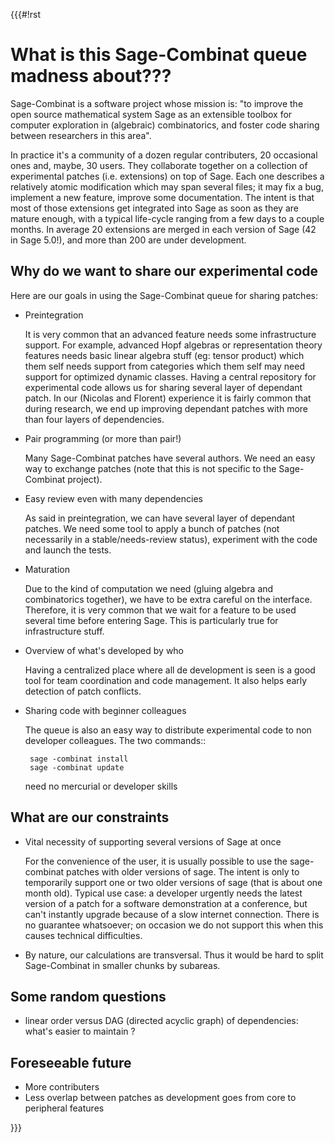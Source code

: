 {{{#!rst

What is this Sage-Combinat queue madness about???
=================================================

Sage-Combinat is a software project whose mission is: "to improve the
open source mathematical system Sage as an extensible toolbox for
computer exploration in (algebraic) combinatorics, and foster code
sharing between researchers in this area".

In practice it's a community of a dozen regular contributers, 20
occasional ones and, maybe, 30 users. They collaborate together on a
collection of experimental patches (i.e. extensions) on top of
Sage. Each one describes a relatively atomic modification which may
span several files; it may fix a bug, implement a new feature, improve
some documentation. The intent is that most of those extensions get
integrated into Sage as soon as they are mature enough, with a typical
life-cycle ranging from a few days to a couple months. In average 20
extensions are merged in each version of Sage (42 in Sage 5.0!), and
more than 200 are under development.


Why do we want to share our experimental code
---------------------------------------------

Here are our goals in using the Sage-Combinat queue for sharing patches:

- Preintegration

   It is very common that an advanced feature needs some infrastructure
   support. For example, advanced Hopf algebras or representation theory
   features needs basic linear algebra stuff (eg: tensor product) which them
   self needs support from categories which them self may need support for
   optimized dynamic classes. Having a central repository for experimental
   code allows us for sharing several layer of dependant patch. In our
   (Nicolas and Florent) experience it is fairly common that during research,
   we end up improving dependant patches with more than four layers of
   dependencies.

- Pair programming (or more than pair!)

   Many Sage-Combinat patches have several authors. We need an easy way to
   exchange patches (note that this is not specific to the Sage-Combinat
   project).

- Easy review even with many dependencies

   As said in preintegration, we can have several layer of dependant
   patches. We need some tool to apply a bunch of patches (not necessarily in
   a stable/needs-review status), experiment with the code and launch the
   tests.

- Maturation

   Due to the kind of computation we need (gluing algebra and combinatorics
   together), we have to be extra careful on the interface. Therefore, it is
   very common that we wait for a feature to be used several time before
   entering Sage. This is particularly true for infrastructure stuff.

- Overview of what's developed by who

   Having a centralized place where all de development is seen is a good tool
   for team coordination and code management. It also helps early detection of
   patch conflicts.

- Sharing code with beginner colleagues

   The queue is also an easy way to distribute experimental code to non
   developer colleagues. The two commands::

       sage -combinat install 
       sage -combinat update

   need no mercurial or developer skills



What are our constraints
------------------------

- Vital necessity of supporting several versions of Sage at once

    For the convenience of the user, it is usually possible to use the
    sage-combinat patches with older versions of sage. The intent is only
    to temporarily support one or two older versions of sage (that is
    about one month old). Typical use case: a developer urgently needs the
    latest version of a patch for a software demonstration at a
    conference, but can't instantly upgrade because of a slow internet
    connection. There is no guarantee whatsoever; on occasion we do not
    support this when this causes technical difficulties.

- By nature, our calculations are transversal. Thus it would be hard
  to split Sage-Combinat in smaller chunks by subareas.



Some random questions
---------------------

- linear order versus DAG (directed acyclic graph) of dependencies: what's
  easier to maintain ?



Foreseeable future
------------------

- More contributers
- Less overlap between patches as development goes from core to
  peripheral features

}}}
